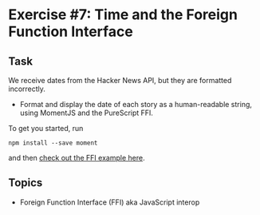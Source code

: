 # Exercise #7: Time and the Foreign Function Interface

## Task

We receive dates from the Hacker News API, but they are formatted incorrectly.

* Format and display the date of each story as a human-readable string, using MomentJS and the PureScript FFI.

To get you started, run

```
npm install --save moment
```

and then [check out the FFI example here](https://github.com/purescript/documentation/blob/master/guides/FFI.md#foreign-modules).

## Topics
* Foreign Function Interface (FFI) aka JavaScript interop
